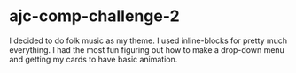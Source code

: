 # ajc-comp-challenge-2
I decided to do folk music as my theme. I used inline-blocks for pretty much everything. I had the most fun figuring out how to make a drop-down menu and getting my cards to have basic animation. 

